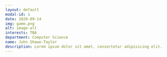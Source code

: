 ```yaml
---
layout: default
modal-id: 1
date: 2020-09-14
img: game.png
alt: image-alt
interests: TBA
department: Computer Science
name: John Shawe-Taylor
description: Lorem ipsum dolor sit amet, consectetur adipisicing elit. Mollitia neque assumenda ipsam nihil, molestias magnam, recusandae quos quis inventore quisquam velit asperiores, vitae? Reprehenderit soluta, eos quod consequuntur itaque. Nam.
---
```


